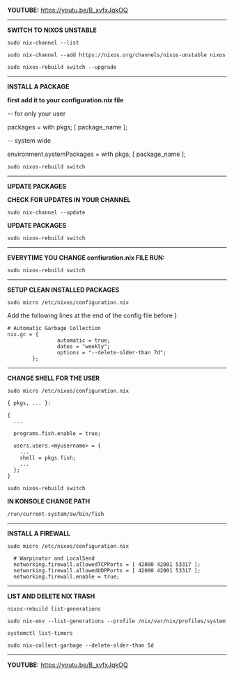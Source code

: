 **YOUTUBE:** https://youtu.be/B_xvfxJqkOQ

---

**SWITCH TO NIXOS UNSTABLE**

```
sudo nix-channel --list
```

```
sudo nix-channel --add https://nixos.org/channels/nixos-unstable nixos
```

```
sudo nixos-rebuild switch --upgrade
```

---

**INSTALL A PACKAGE**

**first add it to your configuration.nix file**

-- for only your user

packages = with pkgs; [
      package_name
    ];

-- system wide

environment.systemPackages = with pkgs; [
    package_name
    ];

```
sudo nixos-rebuild switch
```

---

**UPDATE PACKAGES**

**CHECK FOR UPDATES IN YOUR CHANNEL**

```
sudo nix-channel --update
```

**UPDATE PACKAGES**
```
sudo nixos-rebuild switch
```

---

**EVERYTIME YOU CHANGE confiuration.nix FILE RUN:**

```
sudo nixos-rebuild switch
```

---

**SETUP CLEAN INSTALLED PACKAGES**

```
sudo micro /etc/nixos/configuration.nix
```

Add the following lines at the end of the config file before }

```
# Automatic Garbage Collection
nix.gc = {
                automatic = true;
                dates = "weekly";
                options = "--delete-older-than 7d";
        };
```

---

**CHANGE SHELL FOR THE USER**

```
sudo micro /etc/nixos/configuration.nix
```

```
{ pkgs, ... }:

{
  ...

  programs.fish.enable = true;

  users.users.<myusername> = {
    ...
    shell = pkgs.fish;
    ...
  };
}
```

```
sudo nixos-rebuild switch
```

**IN KONSOLE CHANGE PATH**

```
/run/current-system/sw/bin/fish
```

---

**INSTALL A FIREWALL**

```
sudo micro /etc/nixos/configuration.nix
```

```
  # Warpinator and LocalSend
  networking.firewall.allowedTCPPorts = [ 42000 42001 53317 ];
  networking.firewall.allowedUDPPorts = [ 42000 42001 53317 ];
  networking.firewall.enable = true;
```

---

**LIST AND DELETE NIX TRASH**

```
nixos-rebuild list-generations
```

```
sudo nix-env --list-generations --profile /nix/var/nix/profiles/system
```

```
systemctl list-timers
```

```
sudo nix-collect-garbage --delete-older-than 5d
```

---

**YOUTUBE:** https://youtu.be/B_xvfxJqkOQ
